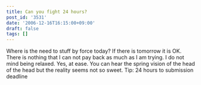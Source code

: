 ```yaml
---
title: Can you fight 24 hours?
post_id: '3531'
date: '2006-12-16T16:15:00+09:00'
draft: false
tags: []
---
```


Where is the need to stuff by force today? If there is tomorrow it is OK. There is nothing that I can not pay back as much as I am trying. I do not mind being relaxed. Yes, at ease. You can hear the spring vision of the head of the head but the reality seems not so sweet. Tip: 24 hours to submission deadline